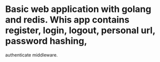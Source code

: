 # Basic web application with golang and redis. Whis app contains register, login, logout, personal url, password hashing, 
authenticate middleware.
